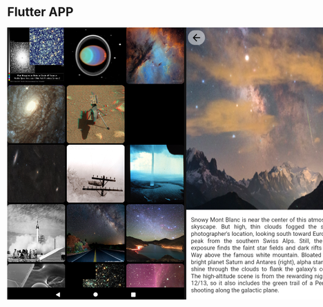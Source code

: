# Flutter APP 

<div style="display:flex;">
<img with="200" src="printscreens/1.png"/>
<img with="200" src="printscreens/2.png"/>
</div>